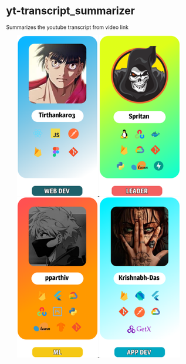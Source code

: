 # yt-transcript_summarizer
Summarizes the youtube transcript from video link


<p align="center">
  <a href="https://github.com/Tirthankar03">
  <img src="https://github.com/Krishnabh-Das/yt-transcript_summarizer/blob/e1f045d652a0a872ae95ca5157ef76f57c5eff85/titsthankar.png" width="220" alt="Image 1">
  </a>
  <a href="https://github.com/Spritan">
  <img src="https://github.com/Krishnabh-Das/yt-transcript_summarizer/blob/e1f045d652a0a872ae95ca5157ef76f57c5eff85/proyashDa.png" width="220" alt="Image 2">
  </a>
  <a href="https://github.com/pparthiv">
  <img src="https://github.com/Krishnabh-Das/yt-transcript_summarizer/blob/e1f045d652a0a872ae95ca5157ef76f57c5eff85/pp.png" width="220" alt="Image 3">
  </a>
  <a href="https://github.com/Krishnabh-Das">
  <img src="https://github.com/Krishnabh-Das/yt-transcript_summarizer/blob/e1f045d652a0a872ae95ca5157ef76f57c5eff85/krishnabh.png" width="220" alt="Image 3">
  </a>
</p>



